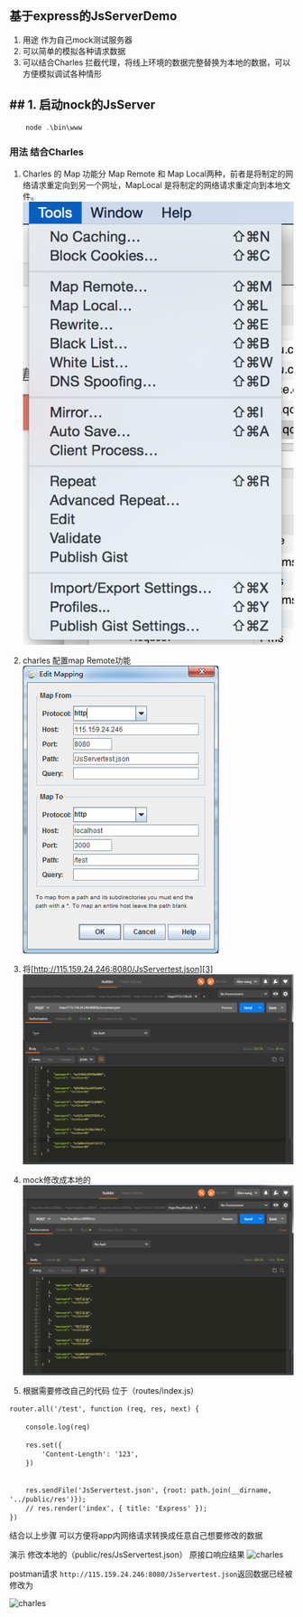 ## 基于express的JsServerDemo
1. 用途 作为自己mock测试服务器
2. 可以简单的模拟各种请求数据
3. 可以结合Charles 拦截代理，将线上环境的数据完整替换为本地的数据，可以方便模拟调试各种情形


##  ## 1. 启动nock的JsServer
 

``` javascript
 	node .\bin\www 
```
### 用法 结合Charles
1. Charles 的 Map 功能分 Map Remote 和 Map Local两种，前者是将制定的网络请求重定向到另一个网址，MapLocal 是将制定的网络请求重定向到本地文件。 ![enter description here][1]


  

2. charles 配置map Remote功能 
![enter description here][2]


  
 4. 将[http://115.159.24.246:8080/JsServertest.json][3] 
 ![enter description here][5]
 
 5. mock修改成本地的 ![enter description here][4]


5. 根据需要修改自己的代码 位于（routes/index.js）

``` stylus
router.all('/test', function (req, res, next) {

    console.log(req)

    res.set({
        'Content-Length': '123',
    })


    res.sendFile('JsServertest.json', {root: path.join(__dirname, '../public/res')});
    // res.render('index', { title: 'Express' });
})
```


结合以上步骤 可以方便将app内网络请求转换成任意自己想要修改的数据

演示 修改本地的（public/res/JsServertest.json）
原接口响应结果
![charles][6]


postman请求 `http://115.159.24.246:8080/JsServertest.json`返回数据已经被修改为

![charles][7]






  [1]: ./images/1497861361904.jpg "1497861361904"
  [2]: ./images/1497863960158.jpg "1497863960158"
  [3]: http://115.159.24.246:8080/JsServertest.json
  [4]: ./images/1497863907759.jpg "1497863907759"
  [5]: ./images/1497864028831.jpg "1497864028831"
  [6]: ./images/charles.jpg "charles"
  [7]: ./images/charles2.jpg "charles2"